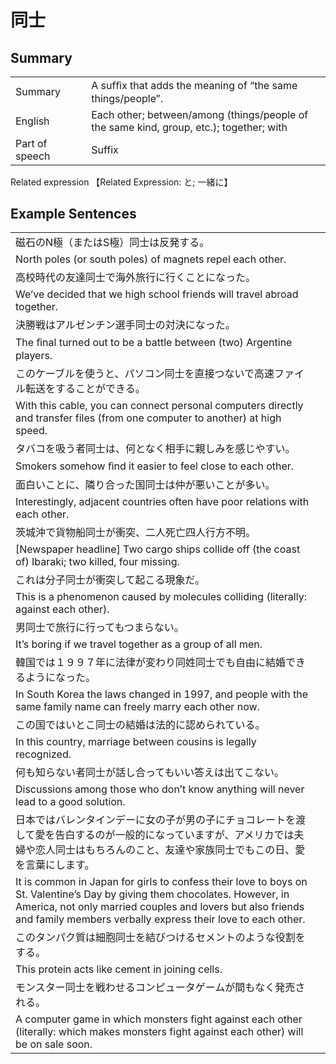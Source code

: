 # 同士

## Summary

<table><tr>   <td>Summary<td>   <td>A sufﬁx that adds the meaning of “the same things/people”.</td><tr><tr>   <td>English<td>   <td>Each other; between/among (things/people of the same kind, group, etc.); together; with</td><tr><tr>   <td>Part of speech<td>   <td>Suffix</td><tr></table><tr>   <td>Related expression<td>   <td>【Related Expression: と; 一緒に】</td><tr></table></table>

## Example Sentences

<table><tr><td>磁石のN極（またはS極）同士は反発する。<td><tr><tr><td>North poles (or south poles) of magnets repel each other.<td><tr><tr><td>高校時代の友達同士で海外旅行に行くことになった。<td><tr><tr><td>We’ve decided that we high school friends will travel abroad together.<td><tr><tr><td>決勝戦はアルゼンチン選手同士の対決になった。<td><tr><tr><td>The ﬁnal turned out to be a battle between (two) Argentine players.<td><tr><tr><td>このケーブルを使うと、パソコン同士を直接つないで高速ファイル転送をすることができる。<td><tr><tr><td>With this cable, you can connect personal computers directly and transfer files (from one computer to another) at high speed.<td><tr><tr><td>タバコを吸う者同士は、何となく相手に親しみを感じやすい。<td><tr><tr><td>Smokers somehow ﬁnd it easier to feel close to each other.<td><tr><tr><td>面白いことに、隣り合った国同士は仲が悪いことが多い。<td><tr><tr><td>Interestingly, adjacent countries often have poor relations with each other.<td><tr><tr><td>茨城沖で貨物船同士が衝突、二人死亡四人行方不明。<td><tr><tr><td>[Newspaper headline] Two cargo ships collide off (the coast of) Ibaraki; two killed, four missing.<td><tr><tr><td>これは分子同士が衝突して起こる現象だ。<td><tr><tr><td>This is a phenomenon caused by molecules colliding (literally: against each other).<td><tr><tr><td>男同士で旅行に行ってもつまらない。<td><tr><tr><td>It’s boring if we travel together as a group of all men.<td><tr><tr><td>韓国では１９９７年に法律が変わり同姓同士でも自由に結婚できるようになった。<td><tr><tr><td>In South Korea the laws changed in 1997, and people with the same family name can freely marry each other now.<td><tr><tr><td>この国ではいとこ同士の結婚は法的に認められている。<td><tr><tr><td>In this country, marriage between cousins is legally recognized.<td><tr><tr><td>何も知らない者同士が話し合ってもいい答えは出てこない。<td><tr><tr><td>Discussions among those who don’t know anything will never lead to a good solution.<td><tr><tr><td>日本ではバレンタインデーに女の子が男の子にチョコレートを渡して愛を告白するのが一般的になっていますが、アメリカでは夫婦や恋人同士はもちろんのこと、友達や家族同士でもこの日、愛を言葉にします。<td><tr><tr><td>It is common in Japan for girls to confess their love to boys on St. Valentine’s Day by giving them chocolates. However, in America, not only married couples and lovers but also friends and family members verbally express their love to each other.<td><tr><tr><td>このタンパク質は細胞同士を結びつけるセメントのような役割をする。<td><tr><tr><td>This protein acts like cement in joining cells.<td><tr><tr><td>モンスター同士を戦わせるコンピュータゲームが間もなく発売される。<td><tr><tr><td>A computer game in which monsters fight against each other (literally: which makes monsters fight against each other) will be on sale soon.<td><tr></table>

